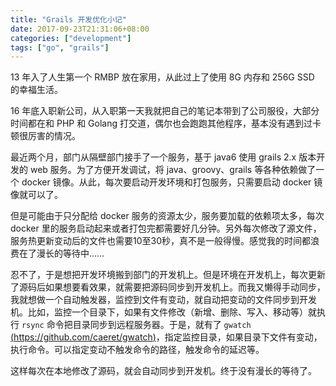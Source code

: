 ```yaml
---
title: "Grails 开发优化小记"
date: 2017-09-23T21:31:06+08:00
categories: ["development"]
tags: ["go", "grails"]
---
```


13 年入了人生第一个 RMBP 放在家用，从此过上了使用 8G 内存和 256G SSD 的幸福生活。

16 年底入职新公司，从入职第一天我就把自己的笔记本带到了公司服役，大部分时间都在和 PHP 和 Golang 打交道，偶尔也会跑跑其他程序，基本没有遇到过卡顿很厉害的情况。

<!--more-->

最近两个月，部门从隔壁部门接手了一个服务，基于 java6 使用 grails 2.x 版本开发的 web 服务。为了方便开发调试，将 java、groovy、grails 等各种依赖做了一个 docker 镜像。从此，每次要启动开发环境和打包服务，只需要启动 docker 镜像就可以了。

但是可能由于只分配给 docker 服务的资源太少，服务要加载的依赖项太多，每次 docker 里的服务启动起来或者打包完都需要好几分钟。另外每次修改了源文件，服务热更新变动后的文件也需要10至30秒，真不是一般得慢。感觉我的时间都浪费在了漫长的等待中……

忍不了，于是想把开发环境搬到部门的开发机上。但是环境在开发机上，每次更新了源码后如果想要看效果，就需要把源码同步到开发机上。而我又懒得手动同步，我就想做一个自动触发器，监控到文件有变动，就自动把变动的文件同步到开发机。比如，监控一个目录下，如果有文件修改（新增、删除、写入、移动等）就执行 `rsync` 命令把目录同步到远程服务器。于是，就有了 `gwatch` [(https://github.com/caeret/gwatch)](https://github.com/caeret/gwatch)，指定监控目录，如果目录下文件有变动，执行命令。可以指定变动不触发命令的路径，触发命令的延迟等。

这样每次在本地修改了源码，就会自动同步到开发机。终于没有漫长的等待了。

